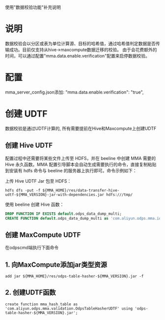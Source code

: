 使用"数据校验功能"补充说明

# 说明
数据校验会以分区或表为单位计算源、目标的哈希值，通过哈希值判定数据是否传输成功。目前仅支持从hive->maxcompute数据迁移的校验。
由于会花费额外的时间，可以通过配置"mma.data.enable.verification"配置来启停数据校验。 

# 配置
mma_server_config.json添加: "mma.data.enable.verification": "true",

# 创建 UDTF
数据校验是通过UDTF计算的, 所有需要提前在Hive和Maxcompute上创建UDTF

## 创建 Hive UDTF
配置过程中还需要将某些文件上传至 HDFS，并在 beeline 中创建 MMA 需要的 Hive 永久函数。MMA 配置引导脚本会自动生成需要执行的命令，直接复制粘贴到安装有 hdfs 命令与 beeline 的服务器上执行即可。命令示例如下：

上传 Hive UDTF Jar 包至 HDFS：

```shell
hdfs dfs -put -f ${MMA_HOME}/res/data-transfer-hive-udtf-${MMA_VERSION}-jar-with-dependencies.jar hdfs:///tmp/
```

使用 beeline 创建 Hive 函数：

```sql
DROP FUNCTION IF EXISTS default.odps_data_dump_multi;
CREATE FUNCTION default.odps_data_dump_multi as 'com.aliyun.odps.mma.io.McDataTransmissionUDTF' USING JAR 'hdfs:///tmp/data-transfer-hive-udtf-${MMA_VERSION}-jar-with-dependencies.jar';
```

## 创建 MaxCompute UDTF
在odpscmd端执行下面命令

## 1. 向MaxCompute添加jar类型资源 
```shell
add jar ${MMA_HOME}/res/odps-table-hasher-${MMA_VERSION}.jar -f
```

## 2. 创建UDTF函数
```shell
create function mma_hash_table as 'com.aliyun.odps.mma.validation.OdpsTableHasherUDTF' using 'odps-table-hasher-${MMA_VERSION}.jar';
```
